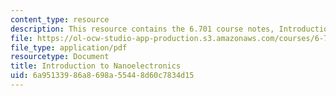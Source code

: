 ```yaml
---
content_type: resource
description: This resource contains the 6.701 course notes, Introduction to Nanoelectronics.
file: https://ol-ocw-studio-app-production.s3.amazonaws.com/courses/6-701-introduction-to-nanoelectronics-spring-2010/6a95133986a8698a55448d60c7834d15_MIT6_701S10_textbook.pdf
file_type: application/pdf
resourcetype: Document
title: Introduction to Nanoelectronics
uid: 6a951339-86a8-698a-5544-8d60c7834d15
---
```

